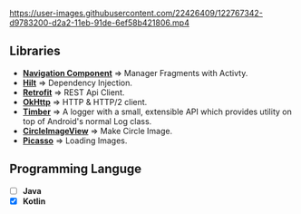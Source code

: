 https://user-images.githubusercontent.com/22426409/122767342-d9783200-d2a2-11eb-91de-6ef58b421806.mp4

## Libraries 
  - [__Navigation Component__](https://developer.android.com/guide/navigation "Navigation Component") => Manager Fragments with Activty.
  - [__Hilt__](https://developer.android.com/training/dependency-injection/hilt-android "Hilt") => Dependency Injection.
  - [__Retrofit__](https://square.github.io/retrofit "Retrofit2") => REST Api Client.
  - [__OkHttp__](https://github.com/square/okhttp "OkHttp3") => HTTP & HTTP/2 client.
  - [__Timber__](https://github.com/JakeWharton/timber "Timber") =>  A logger with a small, extensible API which provides utility on top of Android's normal Log class.
  - [__CircleImageView__](https://github.com/hdodenhof/CircleImageView "CircleImageView") => Make Circle Image.
  - [__Picasso__](https://github.com/square/picasso "Picasso") => Loading Images.

## Programming Languge
  - [ ] __Java__  
  - [X] __Kotlin__
